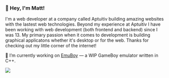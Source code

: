 ### 👋 Hey, I'm Matt!

I'm a web developer at a company called Aptuitiv building amazing websites with the lastest web technologies. Beyond my experience at Aptuitiv I have been working with web development (both frontend and backend) since I was 13. My primary passion when it comes to development is building graphical applicatons whether it's desktop or for the web. Thanks for checking out my little corner of the internet!

🔭 I’m currently working on [EmuBoy](https://github.com/matthewgallant/EmuBoy) — a WIP GameBoy emulator written in C++.

![](http://github-profile-summary-cards.vercel.app/api/cards/profile-details?username=matthewgallant&theme=solarized_dark)
